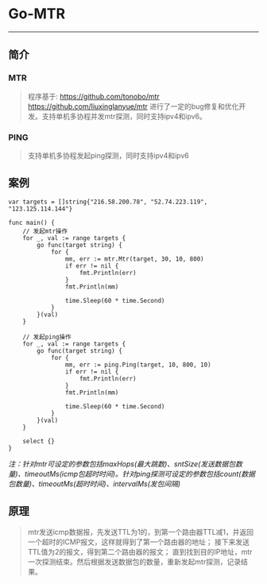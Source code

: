 # Go-MTR
------
## 简介
### MTR
> 程序基于:
> https://github.com/tonobo/mtr
> https://github.com/liuxinglanyue/mtr
> 进行了一定的bug修复和优化开发。支持单机多协程并发mtr探测，同时支持ipv4和ipv6。

### PING
> 支持单机多协程发起ping探测，同时支持ipv4和ipv6

## 案例
```
var targets = []string{"216.58.200.78", "52.74.223.119", "123.125.114.144"}

func main() {
    // 发起mtr操作
	for _, val := range targets {
		go func(target string) {
			for {
				mm, err := mtr.Mtr(target, 30, 10, 800)
				if err != nil {
					fmt.Println(err)
				}
				fmt.Println(mm)

				time.Sleep(60 * time.Second)
			}
		}(val)
	}

    // 发起ping操作
	for _, val := range targets {
		go func(target string) {
			for {
				mm, err := ping.Ping(target, 10, 800, 10)
				if err != nil {
					fmt.Println(err)
				}
				fmt.Println(mm)

				time.Sleep(60 * time.Second)
			}
		}(val)
	}

	select {}
}

```

*注：针对mtr可设定的参数包括maxHops(最大跳数)、sntSize(发送数据包数量)、timeoutMs(icmp包超时时间)。针对ping探测可设定的参数包括count(数据包数量)、timeoutMs(超时时间)、intervalMs(发包间隔)*

## 原理
> mtr发送icmp数据报，先发送TTL为1的，到第一个路由器TTL减1，并返回一个超时的ICMP报文，这样就得到了第一个路由器的地址；  接下来发送TTL值为2的报文，得到第二个路由器的报文； 直到找到目的IP地址，mtr一次探测结束。然后根据发送数据包的数量，重新发起mtr探测，记录结果。

